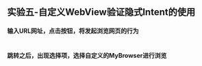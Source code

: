 ## 实验五-自定义WebView验证隐式Intent的使用

#### 输入URL网址，点击按钮，将发起浏览网页的行为
![]()

#### 跳转之后，出现选择项，选择自定义的MyBrowser进行浏览
![]()